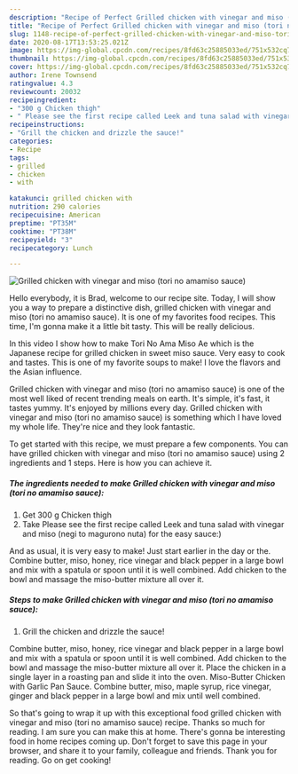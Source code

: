 ```yaml
---
description: "Recipe of Perfect Grilled chicken with vinegar and miso (tori no amamiso sauce)"
title: "Recipe of Perfect Grilled chicken with vinegar and miso (tori no amamiso sauce)"
slug: 1148-recipe-of-perfect-grilled-chicken-with-vinegar-and-miso-tori-no-amamiso-sauce
date: 2020-08-17T13:53:25.021Z
image: https://img-global.cpcdn.com/recipes/8fd63c25885033ed/751x532cq70/grilled-chicken-with-vinegar-and-miso-tori-no-amamiso-sauce-recipe-main-photo.jpg
thumbnail: https://img-global.cpcdn.com/recipes/8fd63c25885033ed/751x532cq70/grilled-chicken-with-vinegar-and-miso-tori-no-amamiso-sauce-recipe-main-photo.jpg
cover: https://img-global.cpcdn.com/recipes/8fd63c25885033ed/751x532cq70/grilled-chicken-with-vinegar-and-miso-tori-no-amamiso-sauce-recipe-main-photo.jpg
author: Irene Townsend
ratingvalue: 4.3
reviewcount: 20032
recipeingredient:
- "300 g Chicken thigh"
- " Please see the first recipe called Leek and tuna salad with vinegar and miso negi to magurono nuta for the easy sauce"
recipeinstructions:
- "Grill the chicken and drizzle the sauce!"
categories:
- Recipe
tags:
- grilled
- chicken
- with

katakunci: grilled chicken with 
nutrition: 290 calories
recipecuisine: American
preptime: "PT35M"
cooktime: "PT38M"
recipeyield: "3"
recipecategory: Lunch

---
```



![Grilled chicken with vinegar and miso (tori no amamiso sauce)](https://img-global.cpcdn.com/recipes/8fd63c25885033ed/751x532cq70/grilled-chicken-with-vinegar-and-miso-tori-no-amamiso-sauce-recipe-main-photo.jpg)

Hello everybody, it is Brad, welcome to our recipe site. Today, I will show you a way to prepare a distinctive dish, grilled chicken with vinegar and miso (tori no amamiso sauce). It is one of my favorites food recipes. This time, I'm gonna make it a little bit tasty. This will be really delicious.

In this video I show how to make Tori No Ama Miso Ae which is the Japanese recipe for grilled chicken in sweet miso sauce. Very easy to cook and tastes. This is one of my favorite soups to make! I love the flavors and the Asian influence.

Grilled chicken with vinegar and miso (tori no amamiso sauce) is one of the most well liked of recent trending meals on earth. It's simple, it's fast, it tastes yummy. It's enjoyed by millions every day. Grilled chicken with vinegar and miso (tori no amamiso sauce) is something which I have loved my whole life. They're nice and they look fantastic.


To get started with this recipe, we must prepare a few components. You can have grilled chicken with vinegar and miso (tori no amamiso sauce) using 2 ingredients and 1 steps. Here is how you can achieve it.

<!--inarticleads1-->

##### The ingredients needed to make Grilled chicken with vinegar and miso (tori no amamiso sauce):

1. Get 300 g Chicken thigh
1. Take  Please see the first recipe called Leek and tuna salad with vinegar and miso (negi to magurono nuta) for the easy sauce:)


And as usual, it is very easy to make! Just start earlier in the day or the. Combine butter, miso, honey, rice vinegar and black pepper in a large bowl and mix with a spatula or spoon until it is well combined. Add chicken to the bowl and massage the miso-butter mixture all over it. 

<!--inarticleads2-->

##### Steps to make Grilled chicken with vinegar and miso (tori no amamiso sauce):

1. Grill the chicken and drizzle the sauce!


Combine butter, miso, honey, rice vinegar and black pepper in a large bowl and mix with a spatula or spoon until it is well combined. Add chicken to the bowl and massage the miso-butter mixture all over it. Place the chicken in a single layer in a roasting pan and slide it into the oven. Miso-Butter Chicken with Garlic Pan Sauce. Combine butter, miso, maple syrup, rice vinegar, ginger and black pepper in a large bowl and mix until well combined. 

So that's going to wrap it up with this exceptional food grilled chicken with vinegar and miso (tori no amamiso sauce) recipe. Thanks so much for reading. I am sure you can make this at home. There's gonna be interesting food in home recipes coming up. Don't forget to save this page in your browser, and share it to your family, colleague and friends. Thank you for reading. Go on get cooking!
